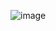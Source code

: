 ![image](https://user-images.githubusercontent.com/92051961/189171336-9e70633b-31ad-4aa0-8e52-92eb37c5ca8b.png)
